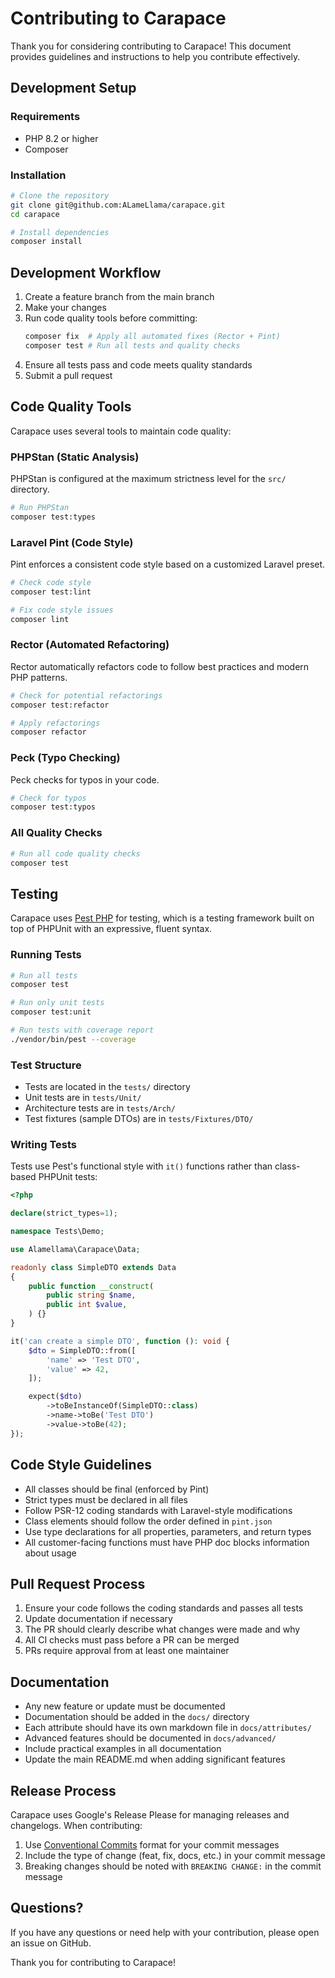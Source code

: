 # Contributing to Carapace

Thank you for considering contributing to Carapace! This document provides guidelines and instructions to help you contribute effectively.

## Development Setup

### Requirements

- PHP 8.2 or higher
- Composer

### Installation

```bash
# Clone the repository
git clone git@github.com:ALameLlama/carapace.git
cd carapace

# Install dependencies
composer install
```

## Development Workflow

1. Create a feature branch from the main branch
2. Make your changes
3. Run code quality tools before committing:
   ```bash
   composer fix  # Apply all automated fixes (Rector + Pint)
   composer test # Run all tests and quality checks
   ```
4. Ensure all tests pass and code meets quality standards
5. Submit a pull request

## Code Quality Tools

Carapace uses several tools to maintain code quality:

### PHPStan (Static Analysis)

PHPStan is configured at the maximum strictness level for the `src/` directory.

```bash
# Run PHPStan
composer test:types
```

### Laravel Pint (Code Style)

Pint enforces a consistent code style based on a customized Laravel preset.

```bash
# Check code style
composer test:lint

# Fix code style issues
composer lint
```

### Rector (Automated Refactoring)

Rector automatically refactors code to follow best practices and modern PHP patterns.

```bash
# Check for potential refactorings
composer test:refactor

# Apply refactorings
composer refactor
```

### Peck (Typo Checking)

Peck checks for typos in your code.

```bash
# Check for typos
composer test:typos
```

### All Quality Checks

```bash
# Run all code quality checks
composer test
```

## Testing

Carapace uses [Pest PHP](https://pestphp.com/) for testing, which is a testing framework built on top of PHPUnit with an expressive, fluent syntax.

### Running Tests

```bash
# Run all tests
composer test

# Run only unit tests
composer test:unit

# Run tests with coverage report
./vendor/bin/pest --coverage
```

### Test Structure

- Tests are located in the `tests/` directory
- Unit tests are in `tests/Unit/`
- Architecture tests are in `tests/Arch/`
- Test fixtures (sample DTOs) are in `tests/Fixtures/DTO/`

### Writing Tests

Tests use Pest's functional style with `it()` functions rather than class-based PHPUnit tests:

```php
<?php

declare(strict_types=1);

namespace Tests\Demo;

use Alamellama\Carapace\Data;

readonly class SimpleDTO extends Data
{
    public function __construct(
        public string $name,
        public int $value,
    ) {}
}

it('can create a simple DTO', function (): void {
    $dto = SimpleDTO::from([
        'name' => 'Test DTO',
        'value' => 42,
    ]);

    expect($dto)
        ->toBeInstanceOf(SimpleDTO::class)
        ->name->toBe('Test DTO')
        ->value->toBe(42);
});
```

## Code Style Guidelines

- All classes should be final (enforced by Pint)
- Strict types must be declared in all files
- Follow PSR-12 coding standards with Laravel-style modifications
- Class elements should follow the order defined in `pint.json`
- Use type declarations for all properties, parameters, and return types
- All customer-facing functions must have PHP doc blocks information about usage

## Pull Request Process

1. Ensure your code follows the coding standards and passes all tests
2. Update documentation if necessary
3. The PR should clearly describe what changes were made and why
4. All CI checks must pass before a PR can be merged
5. PRs require approval from at least one maintainer

## Documentation

- Any new feature or update must be documented
- Documentation should be added in the `docs/` directory
- Each attribute should have its own markdown file in `docs/attributes/`
- Advanced features should be documented in `docs/advanced/`
- Include practical examples in all documentation
- Update the main README.md when adding significant features

## Release Process

Carapace uses Google's Release Please for managing releases and changelogs. When contributing:

1. Use [Conventional Commits](https://www.conventionalcommits.org/) format for your commit messages
2. Include the type of change (feat, fix, docs, etc.) in your commit message
3. Breaking changes should be noted with `BREAKING CHANGE:` in the commit message

## Questions?

If you have any questions or need help with your contribution, please open an issue on GitHub.

Thank you for contributing to Carapace!